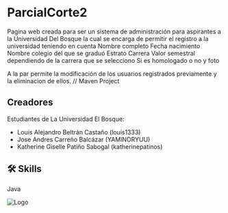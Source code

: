 # ParcialCorte2
Pagina web creada para ser un sistema de administración para aspirantes a la Universidad Del Bosque la cual se encarga de permitir el registro a la universidad teniendo en cuenta
Nombre completo
Fecha nacimiento
Nombre colegio del que se graduó
Estrato
Carrera
Valor semestral dependiendo de la carrera que se selecciono
Si es homologado o no
y foto

A la par permite la modificación de los usuarios registrados previamente y la eliminacion de ellos.
// Maven Project

## Creadores

Estudiantes de La Universidad El Bosque:

- Louis Alejandro Beltrán Castaño (louis1333)
- Jose Andres Carreño Balcázar (YAMlNORYUU)
- Katherine Giselle Patiño Sabogal (katherinepatinos)

## 🛠 Skills
Java

![Logo](https://artemisa.unbosque.edu.co/serviciosacademicos/consulta/educacioncontinuada/certificadodiploma/assets/imgs/logoUniversidadElBosque.png)
